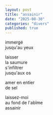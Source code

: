 ```yaml
---
layout: post
title: "assainir"
date: "2025-08-30"
categories: "divers"
published: true
---
```


immergé  
jusqu'au yeux  

laisser   
la saumure  
s'infiltrer  
jusqu'aux os  

amer en entier  
de sel 

laissez-moi  
au fond de l'abîme  
assainir  

